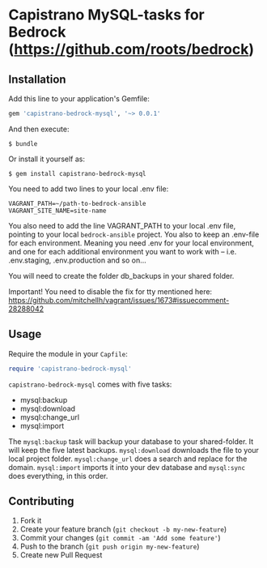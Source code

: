 # Capistrano MySQL-tasks for Bedrock (https://github.com/roots/bedrock)

## Installation

Add this line to your application's Gemfile:

```ruby
gem 'capistrano-bedrock-mysql', '~> 0.0.1'
```

And then execute:

    $ bundle

Or install it yourself as:

    $ gem install capistrano-bedrock-mysql

You need to add two lines to your local .env file:

```
VAGRANT_PATH=~/path-to-bedrock-ansible
VAGRANT_SITE_NAME=site-name
```

You also need to add the line VAGRANT_PATH to your local .env file, pointing to your local `bedrock-ansible` project. You also to keep an .env-file for each environment. Meaning you need .env for your local environment, and one for each additional environment you want to work with – i.e. .env.staging, .env.production and so on...

You will need to create the folder db_backups in your shared folder.

Important! You need to disable the fix for tty mentioned here: https://github.com/mitchellh/vagrant/issues/1673#issuecomment-28288042

## Usage

Require the module in your `Capfile`:

```ruby
require 'capistrano-bedrock-mysql'
```

`capistrano-bedrock-mysql` comes with five tasks:

* mysql:backup
* mysql:download
* mysql:change_url
* mysql:import

The `mysql:backup` task will backup your database to your shared-folder. It will keep the five latest backups. `mysql:download` downloads the file to your local project folder. `mysql:change_url` does a search and replace for the domain. `mysql:import` imports it into your dev database and `mysql:sync` does everything, in this order.

## Contributing

1. Fork it
2. Create your feature branch (`git checkout -b my-new-feature`)
3. Commit your changes (`git commit -am 'Add some feature'`)
4. Push to the branch (`git push origin my-new-feature`)
5. Create new Pull Request
